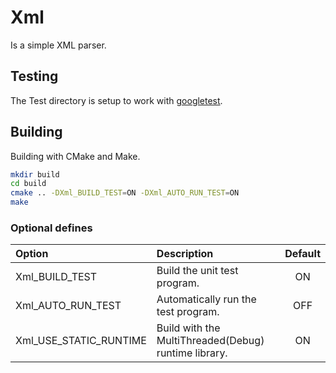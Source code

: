 # Xml

Is a simple XML parser.

## Testing

The Test directory is setup to work with [googletest](https://github.com/google/googletest).

## Building

Building with CMake and Make.

```sh
mkdir build
cd build
cmake .. -DXml_BUILD_TEST=ON -DXml_AUTO_RUN_TEST=ON
make
```

### Optional defines

| Option                 | Description                                          | Default |
| :--------------------- | :--------------------------------------------------- | :-----: |
| Xml_BUILD_TEST         | Build the unit test program.                         |   ON    |
| Xml_AUTO_RUN_TEST      | Automatically run the test program.                  |   OFF   |
| Xml_USE_STATIC_RUNTIME | Build with the MultiThreaded(Debug) runtime library. |   ON    |

